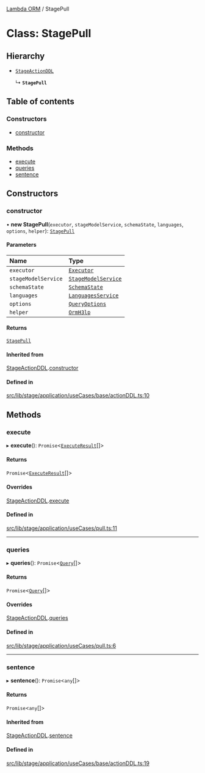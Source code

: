 [Lambda ORM](../README.md) / StagePull

# Class: StagePull

## Hierarchy

- [`StageActionDDL`](StageActionDDL.md)

  ↳ **`StagePull`**

## Table of contents

### Constructors

- [constructor](StagePull.md#constructor)

### Methods

- [execute](StagePull.md#execute)
- [queries](StagePull.md#queries)
- [sentence](StagePull.md#sentence)

## Constructors

### constructor

• **new StagePull**(`executor`, `stageModelService`, `schemaState`, `languages`, `options`, `helper`): [`StagePull`](StagePull.md)

#### Parameters

| Name | Type |
| :------ | :------ |
| `executor` | [`Executor`](../interfaces/Executor.md) |
| `stageModelService` | [`StageModelService`](StageModelService.md) |
| `schemaState` | [`SchemaState`](SchemaState.md) |
| `languages` | [`LanguagesService`](LanguagesService.md) |
| `options` | [`QueryOptions`](../interfaces/QueryOptions.md) |
| `helper` | [`OrmH3lp`](OrmH3lp.md) |

#### Returns

[`StagePull`](StagePull.md)

#### Inherited from

[StageActionDDL](StageActionDDL.md).[constructor](StageActionDDL.md#constructor)

#### Defined in

[src/lib/stage/application/useCases/base/actionDDL.ts:10](https://github.com/lambda-orm/lambdaorm/blob/9233c1b8a2c6d1a027bb9db27c0cd787623cfea8/src/lib/stage/application/useCases/base/actionDDL.ts#L10)

## Methods

### execute

▸ **execute**(): `Promise`\<[`ExecuteResult`](../interfaces/ExecuteResult.md)[]\>

#### Returns

`Promise`\<[`ExecuteResult`](../interfaces/ExecuteResult.md)[]\>

#### Overrides

[StageActionDDL](StageActionDDL.md).[execute](StageActionDDL.md#execute)

#### Defined in

[src/lib/stage/application/useCases/pull.ts:11](https://github.com/lambda-orm/lambdaorm/blob/9233c1b8a2c6d1a027bb9db27c0cd787623cfea8/src/lib/stage/application/useCases/pull.ts#L11)

___

### queries

▸ **queries**(): `Promise`\<[`Query`](Query.md)[]\>

#### Returns

`Promise`\<[`Query`](Query.md)[]\>

#### Overrides

[StageActionDDL](StageActionDDL.md).[queries](StageActionDDL.md#queries)

#### Defined in

[src/lib/stage/application/useCases/pull.ts:6](https://github.com/lambda-orm/lambdaorm/blob/9233c1b8a2c6d1a027bb9db27c0cd787623cfea8/src/lib/stage/application/useCases/pull.ts#L6)

___

### sentence

▸ **sentence**(): `Promise`\<`any`[]\>

#### Returns

`Promise`\<`any`[]\>

#### Inherited from

[StageActionDDL](StageActionDDL.md).[sentence](StageActionDDL.md#sentence)

#### Defined in

[src/lib/stage/application/useCases/base/actionDDL.ts:19](https://github.com/lambda-orm/lambdaorm/blob/9233c1b8a2c6d1a027bb9db27c0cd787623cfea8/src/lib/stage/application/useCases/base/actionDDL.ts#L19)
